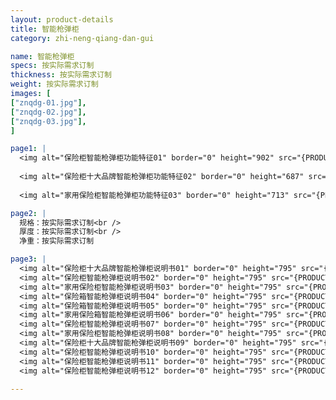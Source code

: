 ```yaml
---
layout: product-details
title: 智能枪弹柜
category: zhi-neng-qiang-dan-gui

name: 智能枪弹柜
specs: 按实际需求订制
thickness: 按实际需求订制
weight: 按实际需求订制
images: [
["znqdg-01.jpg"],
["znqdg-02.jpg"],
["znqdg-03.jpg"],
]

page1: |
  <img alt="保险柜智能枪弹柜功能特征01" border="0" height="902" src="{PRODUCT_IMAGES}znqdg-gn-01.jpg" width="538" />
  
  <img alt="保险柜十大品牌智能枪弹柜功能特征02" border="0" height="687" src="{PRODUCT_IMAGES}znqdg-gn-02.jpg" width="538" />
  
  <img alt="家用保险柜智能枪弹柜功能特征03" border="0" height="713" src="{PRODUCT_IMAGES}znqdg-gn-03.jpg" width="538" />

page2: |
  规格：按实际需求订制<br />
  厚度：按实际需求订制<br />
  净重：按实际需求订制

page3: |
  <img alt="保险柜十大品牌智能枪弹柜说明书01" border="0" height="795" src="{PRODUCT_IMAGES}fg-sm01.jpg" width="538" /><br />
  <img alt="保险柜智能枪弹柜说明书02" border="0" height="795" src="{PRODUCT_IMAGES}fg-sm02.jpg" width="538" /><br />
  <img alt="家用保险柜智能枪弹柜说明书03" border="0" height="795" src="{PRODUCT_IMAGES}fg-sm03.jpg" width="538" /><br />
  <img alt="保险箱智能枪弹柜说明书04" border="0" height="795" src="{PRODUCT_IMAGES}fg-sm04.jpg" width="538" /><br />
  <img alt="保险箱智能枪弹柜说明书05" border="0" height="795" src="{PRODUCT_IMAGES}fg-sm05.jpg" width="538" /><br />
  <img alt="家用保险箱智能枪弹柜说明书06" border="0" height="795" src="{PRODUCT_IMAGES}fg-sm06.jpg" width="538" /><br />
  <img alt="保险柜智能枪弹柜说明书07" border="0" height="795" src="{PRODUCT_IMAGES}fg-sm07.jpg" width="538" /><br />
  <img alt="家用保险柜智能枪弹柜说明书08" border="0" height="795" src="{PRODUCT_IMAGES}fg-sm08.jpg" width="538" /><br />
  <img alt="保险柜十大品牌智能枪弹柜说明书09" border="0" height="795" src="{PRODUCT_IMAGES}fg-sm09.jpg" width="538" /><br />
  <img alt="保险柜智能枪弹柜说明书10" border="0" height="795" src="{PRODUCT_IMAGES}fg-sm10.jpg" width="538" /><br />
  <img alt="保险柜智能枪弹柜说明书11" border="0" height="795" src="{PRODUCT_IMAGES}fg-sm11.jpg" width="538" /><br />
  <img alt="保险柜智能枪弹柜说明书12" border="0" height="795" src="{PRODUCT_IMAGES}fg-sm12.jpg" width="538" />

---
```

